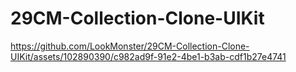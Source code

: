 # 29CM-Collection-Clone-UIKit


https://github.com/LookMonster/29CM-Collection-Clone-UIKit/assets/102890390/c982ad9f-91e2-4be1-b3ab-cdf1b27e4741

